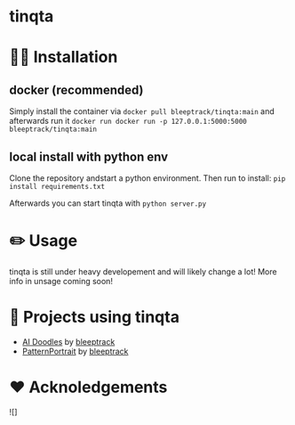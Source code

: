 # tinqta

# 🧑‍💻 Installation
## docker (recommended)
Simply install the container via 
`docker pull bleeptrack/tinqta:main`
and afterwards run it 
`docker run docker run -p 127.0.0.1:5000:5000 bleeptrack/tinqta:main`

## local install with python env
Clone the repository andstart a python environment.
Then run to install:
`pip install requirements.txt`

Afterwards you can start tinqta with
`python server.py`

# ✏️ Usage
tinqta is still under heavy developement and will likely change a lot!
More info in unsage coming soon!

# 👀 Projects using tinqta
- [AI Doodles](https://www.youtube.com/playlist?list=PLSV1FvtNZeQF81iLqAgOjbA1cLRTSrcFl) by [bleeptrack](htttps://www.bleeptrack.de)
- [PatternPortrait](https://bleeptrack.de/projects/patternportrait/) by [bleeptrack](htttps://www.bleeptrack.de)

# ❤️‍ Acknoledgements
![]
